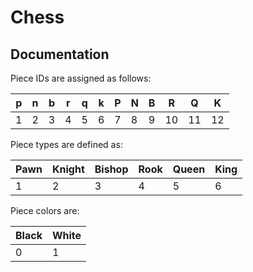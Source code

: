# Chess
## Documentation

Piece IDs are assigned as follows:

|p|n|b|r|q|k|P|N|B|R|Q|K|
|-|-|-|-|-|-|-|-|-|-|-|-|
|1|2|3|4|5|6|7|8|9|10|11|12|

Piece types are defined as:

|Pawn|Knight|Bishop|Rook|Queen|King|
|----|------|------|----|-----|----|
|1|2|3|4|5|6|

Piece colors are:

|Black|White|
|-----|-----|
|0|1|